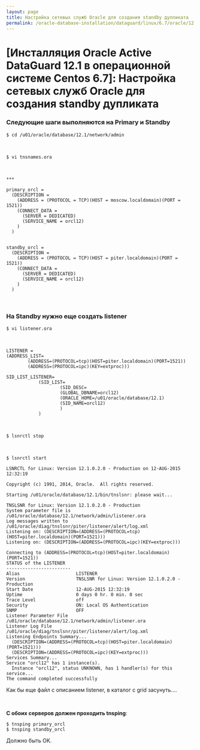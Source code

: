 ```yaml
---
layout: page
title: Настройка сетевых служб Oracle для создания standby дупликата
permalink: /oracle-database-installation/dataguard/linux/6.7/oracle/12.1/setup-oracle-network-services/
---
```


# [Инсталляция Oracle Active DataGuard 12.1 в операционной системе Centos 6.7]: Настройка сетевых служб Oracle для создания standby дупликата


### Следующие шаги выполняются на Primary и Standby


	$ cd /u01/oracle/database/12.1/network/admin

<br/>

	$ vi tnsnames.ora

<br/>

	***

	primary_orcl =
	  (DESCRIPTION =
	    (ADDRESS = (PROTOCOL = TCP)(HOST = moscow.localdomain)(PORT = 1521))
	    (CONNECT_DATA =
	      (SERVER = DEDICATED)
	      (SERVICE_NAME = orcl12)
	    )
	  )


	standby_orcl =
	  (DESCRIPTION =
	    (ADDRESS = (PROTOCOL = TCP)(HOST = piter.localdomain)(PORT = 1521))
	    (CONNECT_DATA =
	      (SERVER = DEDICATED)
	      (SERVICE_NAME = orcl12)
	    )
	  )



<br/>

### На Standby нужно еще создать listener


	$ vi listener.ora

<br/>

	LISTENER =
	(ADDRESS_LIST=
			(ADDRESS=(PROTOCOL=tcp)(HOST=piter.localdomain)(PORT=1521))
			(ADDRESS=(PROTOCOL=ipc)(KEY=extproc)))

	SID_LIST_LISTENER=
				(SID_LIST=
						(SID_DESC=
						(GLOBAL_DBNAME=orcl12)
						(ORACLE_HOME=/u01/oracle/database/12.1)
						(SID_NAME=orcl12)
						)
				)

<br/>

	$ lsnrctl stop

<br/>

	$ lsnrctl start

	LSNRCTL for Linux: Version 12.1.0.2.0 - Production on 12-AUG-2015 12:32:19

	Copyright (c) 1991, 2014, Oracle.  All rights reserved.

	Starting /u01/oracle/database/12.1/bin/tnslsnr: please wait...

	TNSLSNR for Linux: Version 12.1.0.2.0 - Production
	System parameter file is /u01/oracle/database/12.1/network/admin/listener.ora
	Log messages written to /u01/oracle/diag/tnslsnr/piter/listener/alert/log.xml
	Listening on: (DESCRIPTION=(ADDRESS=(PROTOCOL=tcp)(HOST=piter.localdomain)(PORT=1521)))
	Listening on: (DESCRIPTION=(ADDRESS=(PROTOCOL=ipc)(KEY=extproc)))

	Connecting to (ADDRESS=(PROTOCOL=tcp)(HOST=piter.localdomain)(PORT=1521))
	STATUS of the LISTENER
	------------------------
	Alias                     LISTENER
	Version                   TNSLSNR for Linux: Version 12.1.0.2.0 - Production
	Start Date                12-AUG-2015 12:32:19
	Uptime                    0 days 0 hr. 0 min. 0 sec
	Trace Level               off
	Security                  ON: Local OS Authentication
	SNMP                      OFF
	Listener Parameter File   /u01/oracle/database/12.1/network/admin/listener.ora
	Listener Log File         /u01/oracle/diag/tnslsnr/piter/listener/alert/log.xml
	Listening Endpoints Summary...
	  (DESCRIPTION=(ADDRESS=(PROTOCOL=tcp)(HOST=piter.localdomain)(PORT=1521)))
	  (DESCRIPTION=(ADDRESS=(PROTOCOL=ipc)(KEY=extproc)))
	Services Summary...
	Service "orcl12" has 1 instance(s).
	  Instance "orcl12", status UNKNOWN, has 1 handler(s) for this service...
	The command completed successfully



Как бы еще файл с описанием listener, в каталог с grid засунуть....


<br/>

**С обоих серверов должен проходить tnsping**:

	$ tnsping primary_orcl
	$ tnsping standby_orcl

Должно быть OK.
